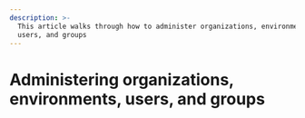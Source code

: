 ```yaml
---
description: >-
  This article walks through how to administer organizations, environments,
  users, and groups
---
```


# Administering organizations, environments, users, and groups

